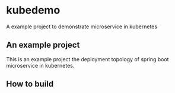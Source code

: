 # kubedemo
A example project to demonstrate microservice in kubernetes
## An example project
This is an example project the deployment topology of spring boot microservice in kubernetes.
## How to build
